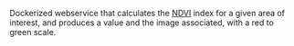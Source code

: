 Dockerized webservice that calculates the [NDVI](https://en.wikipedia.org/wiki/Normalized_difference_vegetation_index) index for a given area of interest, and produces a value and the image associated, with a red to green scale.